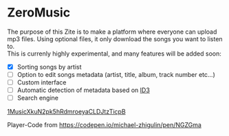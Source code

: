 # ZeroMusic

The purpose of this Zite is to make a platform where everyone can upload mp3 files. Using optional files, it only download the songs you want to listen to.  
This is currenly highly experimental, and many features will be added soon:  
- [x] Sorting songs by artist
- [ ] Option to edit songs metadata (artist, title, album, track number etc...)
- [ ] Custom interface
- [ ] Automatic detection of metadata based on [ID3](https://en.wikipedia.org/wiki/ID3)
- [ ] Search engine

[1MusicXkuN2pk5hRdmroeyaCLDJtzTicpB](http://127.0.0.1:43110/1MusicXkuN2pk5hRdmroeyaCLDJtzTicpB/)

Player-Code from https://codepen.io/michael-zhigulin/pen/NGZGma

